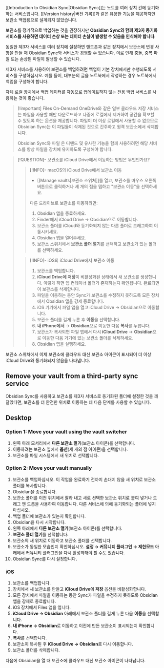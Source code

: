 [[Introduction to Obsidian Sync|Obsidian Sync]]는 노트를 여러 장치 간에 동기화하는 서비스입니다. [[Version history|버전 기록]]과 같은 유용한 기능을 제공하지만 보관소 백업용으로 설계되지 않았습니다.

보관소를 정기적으로 백업하는 것을 권장하지만 **Obsidian Sync와 함께 제3자 동기화 서비스를 사용하면 데이터 손상 또는 데이터 손실이 발생할 수 있음을 인식해야 합니다**.

동일한 제3자 서비스를 여러 장치에 설정하면 핸드폰과 같은 장치에서 보관소에 변경 사항을 만들 때 Obsidian Sync와 서비스가 경쟁할 수 있습니다. 이로 인해 충돌, 중복 파일 또는 손상된 파일이 발생할 수 있습니다.

제3자 서비스를 사용하여 보관소를 백업하려면 백업이 기본 장치에서만 수행되도록 서비스를 구성하십시오. 예를 들어, 대부분의 글을 노트북에서 작성하는 경우 노트북에서 백업을 구성해야 합니다.

자체 로컬 장치에서 백업 데이터를 자동으로 업데이트하지 않는 전용 백업 서비스를 사용하는 것이 좋습니다.

> [!important] Files On-Demand
> OneDrive와 같은 일부 클라우드 저장 서비스는 파일을 사용할 때만 다운로드하고 나중에 로컬에서 제거하여 공간을 확보할 수 있도록 하는 옵션을 제공합니다. 파일이 더 이상 로컬에서 사용할 수 없으므로 Obsidian Sync는 이 파일들이 삭제된 것으로 간주하고 원격 보관소에서 삭제합니다.
> 
> Obsidian Sync와 파일 온 디맨드 및 유사한 기능을 함께 사용하려면 해당 서비스를 항상 파일을 장치에 유지하도록 구성해야 합니다.

> [!QUESTION]- 보관소를 iCloud Drive에서 이동하는 방법은 무엇인가요?
> > [!INFO]- macOS의 iCloud Drive에서 보관소 이동
> > - [[Manage vaults|보관소 스위처]]를 열고, 보관소를 마우스 오른쪽 버튼으로 클릭하거나 세 개의 점을 탭하고 "보관소 이동"을 선택하세요. 
>   > 
> > 다른 드라이브로 보관소를 이동하려면:
> > 1. Obsidian 앱을 종료하세요. 
> > 2. Finder에서 iCloud Drive → Obsidian으로 이동합니다.
> > 3. 보관소 폴더를 iCloud와 동기화되지 않는 다른 폴더로 드래그하여 이동시키세요.
> > 4. Obsidian 앱을 열어주세요. 
> > 5. 보관소 스위처에서 **보관소 폴더 열기**를 선택하고 보관소가 있는 폴더를 선택하세요.
>   
> > [!INFO]- iOS의 iCloud Drive에서 보관소 이동
> > 1. 보관소를 백업합니다.
> > 2. **iCloud Drive에 저장**이 비활성화된 상태에서 새 보관소를 생성합니다. 이렇게 하면 앱 컨테이너 폴더가 존재하는지 확인됩니다. 완료되면 이 보관소를 삭제합니다.
> > 3. 파일을 이동하는 동안 Sync가 보관소를 수정하지 못하도록 모든 장치에서 Obsidian 앱을 강제 종료합니다.
> > 4. iOS 기기에서 파일 앱을 열고 iCloud Drive → Obsidian으로 이동합니다.
> > 5. 보관소 폴더를 길게 누른 후 **이동**을 선택합니다.
> > 6. **내 iPhone에서** → **Obsidian**으로 이동한 다음 **복사**를 누릅니다.
> > 7. 보관소가 복사되면 파일 앱에서 다시 **iCloud Drive** → **Obsidian**으로 이동한 다음 거기에 있는 보관소 폴더를 삭제하세요.
> > 8. Obsidian 앱을 실행하세요.

보관소 스위처에서 이제 보관소에 클라우드 대신 보관소 아이콘이 표시되어 더 이상 iCloud Drive와 동기화되지 않음을 나타냅니다.
## Remove your vault from a third-party sync service

Obsidian Sync를 사용하고 보관소를 제3자 서비스로 동기화된 폴더에 설정한 것을 깨달았다면, 보관소를 더 안전한 위치로 이동하는 데 다음 단계를 사용할 수 있습니다.

## Desktop

### Option 1: Move your vault using the vault switcher

1. 왼쪽 아래 모서리에서 **다른 보관소 열기**(보관소 아이콘)를 선택합니다.
2. 이동하려는 보관소 옆에서 **옵션**(세 개의 점 아이콘)을 선택합니다.
3. 보관소를 파일 시스템에서 새 위치로 선택합니다.

### Option 2: Move your vault manually

 1. 보관소를 백업하십시오. 이 작업을 완료하기 전까지 손대지 않을 새 위치로 보관소 폴더를 복사합니다.
2. Obsidian을 종료합니다.
3. 보관소 폴더를 이전 위치에서 잘라 내고 새로 선택한 보관소 위치로 붙여 넣거나 드래그 앤 드롭을 사용하여 이동합니다. 다른 서비스에 의해 동기화되는 폴더에 넣지 마십시오.
4. 백업 폴더에 보관소가 있는지 확인합니다.
5. Obsidian을 다시 시작합니다.
6. 왼쪽 아래에서 **다른 보관소 열기**(보관소 아이콘)를 선택합니다.
7. **보관소 폴더 열기**를 선택합니다.
8. 보관소의 새 위치로 이동하고 보관소 폴더를 선택합니다.
9. 보관소가 동일한 모습인지 확인하십시오. **설정 → 커뮤니티 플러그인 → 제한모드** 아래에서 커뮤니티 플러그인을 다시 활성화해야 할 수도 있습니다.
10. Obsidian Sync를 다시 설정합니다. 

### iOS

1. 보관소를 백업합니다.
2. 장치에서 새 보관소를 만들고 **iCloud Drive에 저장** 옵션을 비활성화합니다.
3. 모든 장치에서 파일을 이동하는 동안 Sync가 파일을 수정하지 못하도록 Obsidian 앱을 강제로 종료합니다.
4. iOS 장치에서 Files 앱을 엽니다.
5. **iCloud Drive → Obsidian** 아래에서 보관소 폴더를 길게 누른 다음 **이동**을 선택합니다.
6. **내 iPhone → Obsidian**로 이동하고 이전에 만든 보관소이 표시되는지 확인합니다.
7. **복사**를 선택합니다.
8. 보관소이 복사된 후 **iCloud Drive → Obsidian**로 다시 이동합니다.
9. 보관소 폴더를 삭제합니다.

다음에 Obsidian을 열 때 보관소에 클라우드 대신 보관소 아이콘이 나타납니다.
